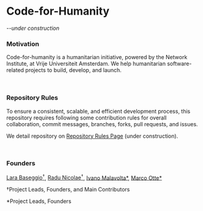 # Code-for-Humanity
_--under construction_

### Motivation
Code-for-humanity is a humanitarian initiative, powered by the Network Institute, at Vrije Universiteit Amsterdam. 
We help humanitarian software-related projects to build, develop, and launch.

<br>

### Repository Rules
To ensure a consistent, scalable, and efficient development process, this repository requires following some contribution rules for overall collaboration, commit messages, branches, forks, pull requests, and issues.

We detail repository on [Repository Rules Page](repository-rules.md) (under construction).

<br>

### Founders
[Lara Baseggio<sup>†<sup>](https://www.linkedin.com/in/lara-baseggio), [Radu Nicolae<sup>†<sup>](https://www.linkedin.com/in/rnicolae/),
[Ivano Malavolta*](https://www.linkedin.com/in/ivanomalavolta/), [Marco Otte*](https://www.linkedin.com/in/marco-otte-58148b5/)

†Project Leads, Founders, and Main Contributors

*Project Leads, Founders